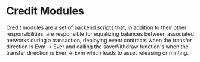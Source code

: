 # Credit Modules

Credit modules are a set of backend scripts that, in addition to their other responsibilities, are responsible for equalizing balances between associated networks during a transaction, deploying event contracts when the transfer direction is Evm -> Ever and calling the saveWithdraw function's when the transfer direction is Ever -> Evm which leads to asset releasing or minting.
